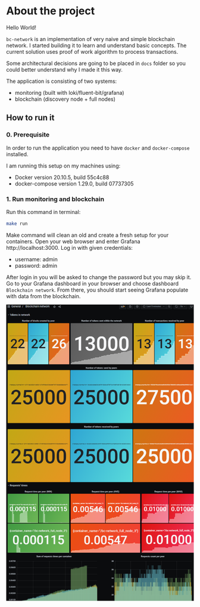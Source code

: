 # About the project

Hello World!

`bc-network` is an implementation of very naive and simple blockchain network. I started building it to learn and understand basic concepts. The current solution uses proof of work algorithm to process transactions.

Some architectural decisions are going to be placed in `docs` folder so you could better understand why I made it this way.

The application is consisting of two systems:
* monitoring (built with loki/fluent-bit/grafana)
* blockchain (discovery node + full nodes)

## How to run it

### 0. Prerequisite

In order to run the application you need to have `docker` and `docker-compose` installed.

I am running this setup on my machines using:
* Docker version 20.10.5, build 55c4c88
* docker-compose version 1.29.0, build 07737305

### 1. Run monitoring and blockchain

Run this command in terminal:
```sh
make run
```
Make command will clean an old and create a fresh setup for your containers.
Open your web browser and enter Grafana http://localhost:3000. Log in with given credentials:
* username: admin
* password: admin

After login in you will be asked to change the password but you may skip it. Go to your
Grafana dashboard in your browser and choose dashboard `Blockchain network`. From there, you should
start seeing Grafana populate with data from the blockchain.

![dashboard image](docs/images/dashboard.png "Dashboard")
